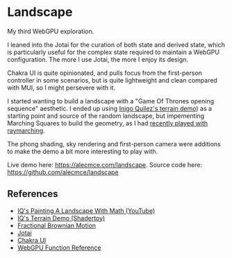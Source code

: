 # Landscape

My third WebGPU exploration.

I leaned into the Jotai for the curation of both state and derived state, which is particularly useful for the complex
state required to maintain a WebGPU configuration. The more I use Jotai, the more I enjoy its design.

Chakra UI is quite opinionated, and pulls focus from the first-person controller in some scenarios, but is quite
lightweight and clean compared with MUI, so I might persevere with it.

I started wanting to build a landscape with a "Game Of Thrones opening sequence" aesthetic. I ended up using [Inigo Quilez's terrain demo](https://www.shadertoy.com/view/4ttSWf)) as a starting point and source of the random landscape, but impementing Marching
Squares to build the geometry, as I had [recently played with raymarching](https://alecmce.com/webgpu/).

The phong shading, sky rendering and first-person camera were additions to make the demo a bit more interesting to play
with.

Live demo here: https://alecmce.com/landscape.
Source code here: https://github.com/alecmce/landscape

## References

- [IQ's Painting A Landscape With Math (YouTube)](https://www.youtube.com/watch?v=BFld4EBO2RE)
- [IQ's Terrain Demo (Shadertoy)](https://www.shadertoy.com/view/4ttSWf)
- [Fractional Brownian Motion](https://iquilezles.org/articles/fbm/)
- [Jotai](https://jotai.org/)
- [Chakra UI](https://v2.chakra-ui.com/)
- [WebGPU Function Reference](https://webgpufundamentals.org/webgpu/lessons/webgpu-wgsl-function-reference.html)
